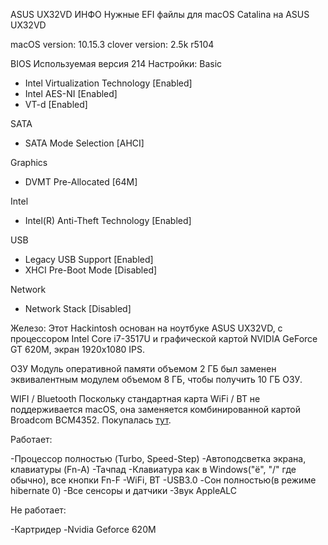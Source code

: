 ASUS UX32VD
ИНФО
Нужные EFI файлы для macOS Catalina на ASUS UX32VD

macOS version: 10.15.3
clover version: 2.5k r5104

BIOS
Используемая версия 214
Настройки:
Basic
- Intel Virtualization Technology [Enabled]
- Intel AES-NI [Enabled]
- VT-d [Enabled]

SATA
- SATA Mode Selection [AHCI]

Graphics
- DVMT Pre-Allocated [64M]

Intel
- Intel(R) Anti-Theft Technology [Enabled]

USB
- Legacy USB Support [Enabled]
- XHCI Pre-Boot Mode [Disabled]

Network
- Network Stack [Disabled]

Железо:
Этот Hackintosh основан на ноутбуке ASUS UX32VD, с процессором Intel Core i7-3517U и графической картой NVIDIA GeForce GT 620M, экран 1920x1080 IPS.

ОЗУ
Модуль оперативной памяти объемом 2 ГБ был заменен эквивалентным модулем объемом 8 ГБ, чтобы получить 10 ГБ ОЗУ.

WIFI / Bluetooth
Поскольку стандартная карта WiFi / BT не поддерживается macOS, она заменяется комбинированной картой Broadcom BCM4352.
Покупалась [тут](https://aliexpress.ru/item/32818513029.html?spm=a2g0s.9042311.0.0.264d33edpYsXDL).

Работает:

-Процессор полностью (Turbo, Speed-Step)
-Автоподсветка экрана, клавиатуры (Fn-A)
-Тачпад
-Клавиатура как в Windows("ё", "/" где обычно), все кнопки Fn-F
-WiFi, BT
-USB3.0
-Сон полностью(в режиме hibernate 0)
-Все сенсоры и датчики
-Звук AppleALC

Не работает:

-Картридер
-Nvidia Geforce 620M

